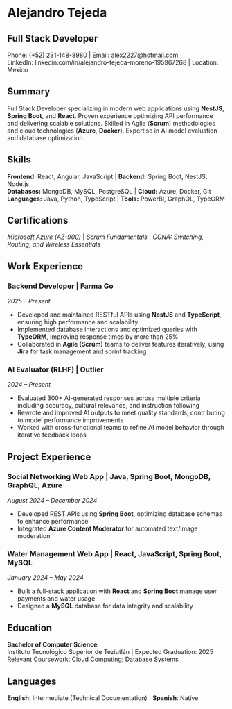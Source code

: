 # Alejandro Tejeda
## Full Stack Developer
Phone: (+52) 231-148-8980 | Email: alex2227@hotmail.com  
LinkedIn: linkedin.com/in/alejandro-tejeda-moreno-195967268 | Location: Mexico

## Summary
Full Stack Developer specializing in modern web applications using **NestJS**, **Spring Boot**, and **React**.
Proven experience optimizing API performance and delivering scalable solutions. Skilled in Agile (**Scrum**) methodologies
and cloud technologies (**Azure**, **Docker**). Expertise in AI model evaluation and database optimization.

## Skills
**Frontend:** React, Angular, JavaScript | **Backend:** Spring Boot, NestJS, Node.js  
**Databases:** MongoDB, MySQL, PostgreSQL | **Cloud:** Azure, Docker, Git  
**Languages:** Java, Python, TypeScript | **Tools:** PowerBI, GraphQL, TypeORM

## Certifications
*Microsoft Azure (AZ-900)* | *Scrum Fundamentals* | *CCNA: Switching, Routing, and Wireless Essentials*

## Work Experience
### Backend Developer | **Farma Go**
*2025 – Present*  
- Developed and maintained RESTful APIs using **NestJS** and **TypeScript**, ensuring high performance and scalability  
- Implemented database interactions and optimized queries with **TypeORM**, improving response times by more than 25%  
- Collaborated in **Agile (Scrum)** teams to deliver features iteratively, using **Jira** for task management and sprint tracking

### AI Evaluator (RLHF) | **Outlier**
*2024 – Present*  
- Evaluated 300+ AI-generated responses across multiple criteria including accuracy, cultural relevance, and instruction following  
- Rewrote and improved AI outputs to meet quality standards, contributing to model performance improvements  
- Worked with cross-functional teams to refine AI model behavior through iterative feedback loops

## Project Experience
### Social Networking Web App | Java, Spring Boot, MongoDB, GraphQL, Azure
*August 2024 – December 2024*  
- Developed REST APIs using **Spring Boot**, optimizing database schemas to enhance performance  
- Integrated **Azure Content Moderator** for automated text/image moderation

### Water Management Web App | React, JavaScript, Spring Boot, MySQL
*January 2024 – May 2024*  
- Built a full-stack application with **React** and **Spring Boot** manage user payments and water usage  
- Designed a **MySQL** database for data integrity and scalability

## Education
**Bachelor of Computer Science**  
Instituto Tecnológico Superior de Teziutlán | Expected Graduation: 2025  
Relevant Coursework: Cloud Computing; Database Systems

## Languages
**English**: Intermediate (Technical Documentation) | **Spanish**: Native